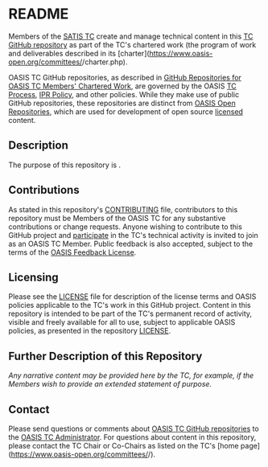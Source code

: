 # README

Members of the [SATIS TC](https://groups.oasis-open.org/communities/tc-community-home2?CommunityKey=728495a5-39f7-47ac-b706-019171878aaf) create and manage technical content in this [TC GitHub repository](https://github.com/oasis-tcs/<repo-name>/) as part of the TC's chartered work (the program of work and deliverables described in its [charter](https://www.oasis-open.org/committees/<tc abbrev>/charter.php).

OASIS TC GitHub repositories, as described in [GitHub Repositories for OASIS TC Members' Chartered Work](https://www.oasis-open.org/resources/tcadmin/github-repositories-for-oasis-tc-members-chartered-work), are governed by the OASIS [TC Process](https://www.oasis-open.org/policies-guidelines/tc-process), [IPR Policy](https://www.oasis-open.org/policies-guidelines/ipr), and other policies. While they make use of public GitHub repositories, these repositories are distinct from [OASIS Open Repositories](https://www.oasis-open.org/resources/open-repositories), which are used for development of open source [licensed](https://www.oasis-open.org/resources/open-repositories/licenses) content.

## Description

The purpose of this repository is <include TC provided description here>. 

## Contributions

As stated in this repository's [CONTRIBUTING](https://github.com/oasis-tcs/<tc-repo-name>/blob/master/CONTRIBUTING.md) file, contributors to this repository must be Members of the OASIS <TC shortname> TC for any substantive contributions or change requests.  Anyone wishing to contribute to this GitHub project and [participate](https://www.oasis-open.org/join/participation-instructions) in the TC's technical activity is invited to join as an OASIS TC Member. Public feedback is also accepted, subject to the terms of the [OASIS Feedback License](https://www.oasis-open.org/policies-guidelines/ipr#appendixa). 

## Licensing

Please see the [LICENSE](https://github.com/oasis-tcs/<tc-repo-name>/blob/master/LICENSE.md) file for description of the license terms and OASIS policies applicable to the TC's work in this GitHub project. Content in this repository is intended to be part of the <tc short name> TC's permanent record of activity, visible and freely available for all to use, subject to applicable OASIS policies, as presented in the repository [LICENSE](https://github.com/oasis-tcs/<repo-abbrev>/blob/master/LICENSE.md). 

## Further Description of this Repository

*Any narrative content may be provided here by the TC, for example, if the Members wish to provide an extended statement of purpose.*

## Contact

Please send questions or comments about [OASIS TC GitHub repositories](https://www.oasis-open.org/resources/tcadmin/github-repositories-for-oasis-tc-members-chartered-work) to the [OASIS TC Administrator](mailto:tc-admin@oasis-open.org).  For questions about content in this repository, please contact the TC Chair or Co-Chairs as listed on the  <tc short name> TC's [home page](https://www.oasis-open.org/committees/<tc abbrev>/).
